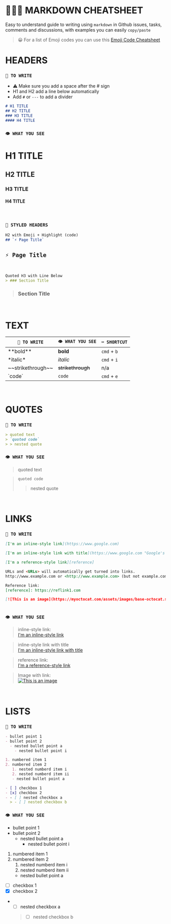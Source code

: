 # 👨🏻‍🏫 MARKDOWN CHEATSHEET
Easy to understand guide to writing using `markdown` in Github issues, tasks, comments and discussions, with examples you can easily `copy/paste`

> 😀 For a list of Emoji codes you can use this [Emoji Code Cheatsheet](https://github.com/ikatyang/emoji-cheat-sheet/blob/master/README.md)
&nbsp;
# HEADERS

### `📝 TO WRITE`
- ⚠️ Make sure you add a space after the # sign
- H1 and H2 add a line below automatically
- Add `#` or `---` to add a divider

```markdown
# H1 TITLE
## H2 TITLE
### H3 TITLE
#### H4 TITLE
```

### `👁️ WHAT YOU SEE`

# H1 TITLE
## H2 TITLE
### H3 TITLE
#### H4 TITLE

&nbsp;
### `🎨 STYLED HEADERS`

```markdown
H2 with Emoji + Highlight (code)
## `⚡️ Page Title`
```
 ## `⚡️ Page Title`

&nbsp;

```markdown
Quoted H3 with Line Below
> ### Section Title
```

> ### Section Title


&nbsp;
<br>

# TEXT

`📝 TO WRITE`  | `👁️ WHAT YOU SEE` | `⌨️ SHORTCUT`
------------- | ------------- | -------------
\*\*bold**  | **bold** | `cmd` + `b`
\*italic*  | *italic* | `cmd` + `i`
\~~strikethrough~~  | ~~strikethrough~~ | n/a
\`code`  | `code` | `cmd` + `e`

&nbsp;
<br>

# QUOTES

### `📝 TO WRITE`
```markdown
> quoted text
> `quoted code`
> > nested quote
```

### `👁️ WHAT YOU SEE`
> quoted text
&nbsp;

> `quoted code`
> > nested quote

&nbsp;
<br>

# LINKS

### `📝 TO WRITE`

```markdown
[I'm an inline-style link](https://www.google.com)

[I'm an inline-style link with title](https://www.google.com "Google's Homepage")

[I'm a reference-style link][reference]

URLs and <URLs> will automatically get turned into links. 
http://www.example.com or <http://www.example.com> (but not example.com)

Reference link:
[reference]: https://reflink1.com

[![This is an image](https://myoctocat.com/assets/images/base-octocat.svg)](https://imagelink.com)
 
```

### `👁️ WHAT YOU SEE`
> inline-style link:<br>
> [I'm an inline-style link](https://www.google.com)

> inline-style link with title<br>
> [I'm an inline-style link with title](https://www.google.com "Google's Homepage")

> reference link:<br>
> [I'm a reference-style link][reference]

[reference]: https://reflink1.com

> Image with link:<br>
> [![This is an image](https://myoctocat.com/assets/images/base-octocat.svg)](https://imagelink.com)

&nbsp;
<br>

# LISTS

### `📝 TO WRITE`
```markdown
- bullet point 1
- bullet point 2
  - nested bullet point a
    - nested bullet point i

1. numbered item 1
2. numbered item 2
   1. nested numberd item i
   2. nested numberd item ii
   - nested bullet point a

- [ ] checkbox 1
- [x] checkbox 2
- - [ ] nested checkbox a
  > - [ ] nested checkbox b
```

### `👁️ WHAT YOU SEE`

- bullet point 1
- bullet point 2
  - nested bullet point a
    - nested bullet point i

1. numbered item 1
2. numbered item 2
   1. nested numberd item i
   2. nested numberd item ii
   - nested bullet point a

- [ ] checkbox 1
- [x] checkbox 2
- - [ ] nested checkbox a
  > - [ ] nested checkbox b
